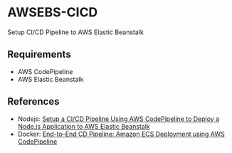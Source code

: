 # AWSEBS-CICD
Setup CI/CD Pipeline to AWS Elastic Beanstalk

## Requirements
- AWS CodePipeline
- AWS Elastic Beanstalk

## References
- Nodejs: [Setup a CI/CD Pipeline Using AWS CodePipeline to Deploy a Node.js Application to AWS Elastic Beanstalk](https://aws.plainenglish.io/setup-a-ci-cd-pipeline-using-aws-codepipeline-to-deploy-a-node-js-application-to-elastic-beanstalk-5c75fcaf72e0)
- Docker: [End-to-End CD Pipeline: Amazon ECS Deployment using AWS CodePipeline](https://medium.com/thelorry-product-tech-data/end-to-end-cd-pipeline-amazon-ecs-deployment-using-aws-codepipeline-332b19ca2a9)